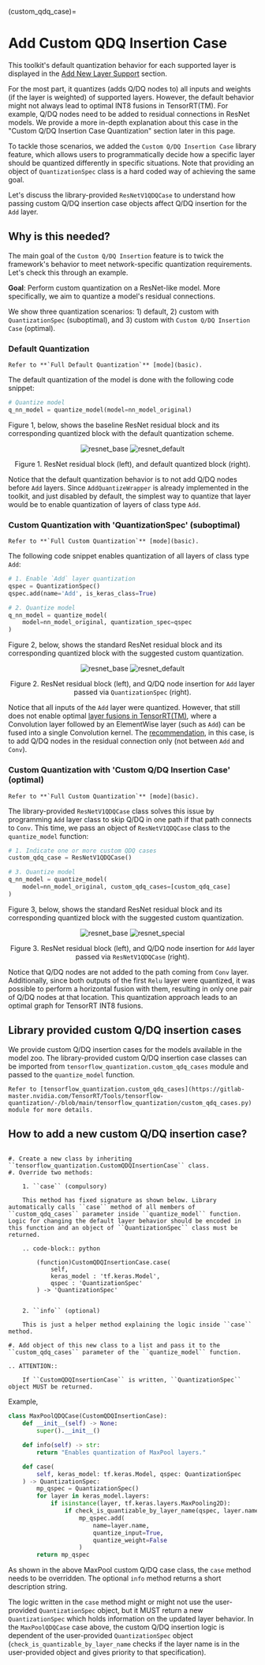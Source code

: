 (custom_qdq_case)=

# **Add Custom QDQ Insertion Case**

This toolkit's default quantization behavior for each supported layer is displayed in the [Add New Layer Support](new_layer_support) section.

For the most part, it quantizes (adds Q/DQ nodes to) all inputs and weights (if the layer is weighted) of supported layers. However, the default behavior might not always lead to optimal INT8 fusions in TensorRT(TM). For example, Q/DQ nodes need to be added to residual connections in ResNet models. We provide a more in-depth explanation about this case in the "Custom Q/DQ Insertion Case Quantization" section later in this page.

To tackle those scenarios, we added the `Custom Q/DQ Insertion Case` library feature, which allows users to programmatically decide how a specific layer should be quantized differently in specific situations. Note that providing an object of `QuantizationSpec` class is a hard coded way of achieving the same goal.

Let's discuss the library-provided `ResNetV1QDQCase` to understand how passing custom Q/DQ insertion case objects affect Q/DQ insertion for the `Add` layer. 

## **Why is this needed?**

The main goal of the `Custom Q/DQ Insertion` feature is to twick the framework's behavior to meet network-specific quantization requirements. Let's check this through an example.

**Goal**: Perform custom quantization on a ResNet-like model. More specifically, we aim to quantize a model's residual connections.

We show three quantization scenarios: 1) default, 2) custom with `QuantizationSpec` (suboptimal), and 3) custom with `Custom Q/DQ Insertion Case` (optimal).

### **Default Quantization**
````{note}
Refer to **`Full Default Quantization`** [mode](basic).
````

The default quantization of the model is done with the following code snippet:

```python
# Quantize model
q_nn_model = quantize_model(model=nn_model_original)
```

Figure 1, below, shows the baseline ResNet residual block and its corresponding quantized block with the default quantization scheme.

<div align="center">  

![resnet_base](./assets/special_qdq_base.png) 
![resnet_default](./assets/special_qdq_default.png)

Figure 1. ResNet residual block (left), and default quantized block (right).
</div>  

Notice that the default quantization behavior is to not add Q/DQ nodes before `Add` layers. Since `AddQuantizeWrapper`
 is already implemented in the toolkit, and just disabled by default, the simplest way to quantize that layer would be
 to enable quantization of layers of class type `Add`.

### **Custom Quantization with 'QuantizationSpec' (suboptimal)**
````{note}
Refer to **`Full Custom Quantization`** [mode](basic).
````

The following code snippet enables quantization of all layers of class type `Add`:

```python
# 1. Enable `Add` layer quantization
qspec = QuantizationSpec()
qspec.add(name='Add', is_keras_class=True)

# 2. Quantize model
q_nn_model = quantize_model(
    model=nn_model_original, quantization_spec=qspec
)
```

Figure 2, below, shows the standard ResNet residual block and its corresponding quantized block with the suggested custom quantization.

<div align="center">  

![resnet_base](./assets/special_qdq_base.png) 
![resnet_default](./assets/special_qdq_qspec.png)

Figure 2. ResNet residual block (left), and Q/DQ node insertion for `Add` layer passed via `QuantizationSpec` (right).
</div>  

Notice that all inputs of the `Add` layer were quantized. However, that still does not enable optimal [layer fusions in TensorRT(TM)](https://docs.nvidia.com/deeplearning/tensorrt/developer-guide/index.html#enable-fusion), where a Convolution layer followed by an ElementWise layer (such as `Add`) can be fused into a single Convolution kernel.
 The [recommendation](https://docs.nvidia.com/deeplearning/tensorrt/developer-guide/index.html#qdq-placement-recs__xxx), in this case, is to add Q/DQ nodes in the residual connection only (not between `Add` and `Conv`).

### **Custom Quantization with 'Custom Q/DQ Insertion Case' (optimal)**
````{note}
Refer to **`Full Custom Quantization`** [mode](basic).
````

The library-provided `ResNetV1QDQCase` class solves this issue by programming `Add` layer class to skip Q/DQ in one path if that path connects to `Conv`.
 This time, we pass an object of `ResNetV1QDQCase` class to the `quantize_model` function:

```python
# 1. Indicate one or more custom QDQ cases 
custom_qdq_case = ResNetV1QDQCase()

# 3. Quantize model
q_nn_model = quantize_model(
    model=nn_model_original, custom_qdq_cases=[custom_qdq_case]
)
```

Figure 3, below, shows the standard ResNet residual block and its corresponding quantized block with the suggested custom quantization.

<div align="center"> 

![resnet_base](./assets/special_qdq_base.png)
![resnet_special](./assets/special_qdq_customqdqcase.png)

Figure 3. ResNet residual block (left), and Q/DQ node insertion for `Add` layer passed via `ResNetV1QDQCase` (right).
</div>

Notice that Q/DQ nodes are not added to the path coming from `Conv` layer. Additionally, since both outputs of the first `Relu` layer were quantized, it was possible to perform a horizontal fusion with them, resulting in only one pair of Q/DQ nodes at that location.
 This quantization approach leads to an optimal graph for TensorRT INT8 fusions.

## **Library provided custom Q/DQ insertion cases**

We provide custom Q/DQ insertion cases for the models available in the model zoo. The library-provided custom Q/DQ insertion case classes can be imported from `tensorflow_quantization.custom_qdq_cases` module and passed to the `quantize_model` function.

```{note}
Refer to [tensorflow_quantization.custom_qdq_cases](https://gitlab-master.nvidia.com/TensorRT/Tools/tensorflow-quantization/-/blob/main/tensorflow_quantization/custom_qdq_cases.py) module for more details.
```

## **How to add a new custom Q/DQ insertion case?**

```{eval-rst}

#. Create a new class by inheriting ``tensorflow_quantization.CustomQDQInsertionCase`` class.
#. Override two methods:

    1. ``case`` (compulsory) 
    
    This method has fixed signature as shown below. Library automatically calls ``case`` method of all members of ``custom_qdq_cases`` parameter inside ``quantize_model`` function. Logic for changing the default layer behavior should be encoded in this function and an object of ``QuantizationSpec`` class must be returned.

    .. code-block:: python

        (function)CustomQDQInsertionCase.case(
            self, 
            keras_model : 'tf.keras.Model', 
            qspec : 'QuantizationSpec'
        ) -> 'QuantizationSpec'


    2. ``info`` (optional)  
    
    This is just a helper method explaining the logic inside ``case`` method.

#. Add object of this new class to a list and pass it to the ``custom_qdq_cases`` parameter of the ``quantize_model`` function.

```

```{eval-rst}
.. ATTENTION::

    If ``CustomQDQInsertionCase`` is written, ``QuantizationSpec`` object MUST be returned.

```

Example,

```python
class MaxPoolQDQCase(CustomQDQInsertionCase):
    def __init__(self) -> None:
        super().__init__()

    def info(self) -> str:
        return "Enables quantization of MaxPool layers."

    def case(
        self, keras_model: tf.keras.Model, qspec: QuantizationSpec
    ) -> QuantizationSpec:
        mp_qspec = QuantizationSpec()
        for layer in keras_model.layers:
            if isinstance(layer, tf.keras.layers.MaxPooling2D):
                if check_is_quantizable_by_layer_name(qspec, layer.name):
                    mp_qspec.add(
                        name=layer.name,
                        quantize_input=True,
                        quantize_weight=False
                    )
        return mp_qspec
```

As shown in the above MaxPool custom Q/DQ case class, the `case` method needs to be overridden. The optional `info` method returns a short description string.

The logic written in the `case` method might or might not use the user-provided `QuantizationSpec` object, but it MUST return a new `QuantizationSpec` which holds information on the updated layer behavior. In the `MaxPoolQDQCase` case above, the custom Q/DQ insertion logic is dependent of the user-provided `QuantizationSpec` object (`check_is_quantizable_by_layer_name` checks if the layer name is in the user-provided object and gives priority to that specification).
